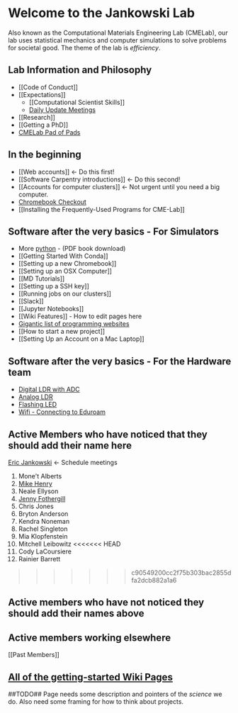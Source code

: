 # Welcome to the Jankowski Lab #
Also known as the Computational Materials Engineering Lab (CMELab), our lab uses statistical mechanics and computer simulations to solve problems for societal good. The theme of the lab is *efficiency*.

## Lab Information and Philosophy ##
* [[Code of Conduct]] 
* [[Expectations]]
    * [[Computational Scientist Skills]]
    * [Daily Update Meetings](https://etherpad.boisestate.edu/p/cme-1)
* [[Research]]
* [[Getting a PhD]]
* [CMELab Pad of Pads](https://etherpad.boisestate.edu/p/cmelab-pad-of-pads)

## In the beginning ##
* [[Web accounts]]  <- Do this first!
* [[Software Carpentry introductions]]  <- Do this second!
* [[Accounts for computer clusters]] <- Not urgent until you need a big computer.
* [Chromebook Checkout](https://docs.google.com/spreadsheets/d/1q09wjk9HKtRtBNhU_heKF84a3awLpIyzw9q8gPIXRqA/edit?usp=sharing)
* [[Installing the Frequently-Used Programs for CME-Lab]]

## Software after the very basics - For Simulators ##
* More [python](http://bit.ly/2tBTW7W) - (PDF book download)
* [[Getting Started With Conda]]
* [[Setting up a new Chromebook]]
* [[Setting up an OSX Computer]]
* [[MD Tutorials]]
* [[Setting up a SSH key]]
* [[Running jobs on our clusters]]
* [[Slack]]
* [[Jupyter Notebooks]]
* [[Wiki Features]] - How to edit pages here
* [Gigantic list of programming websites](https://github.com/sdmg15/Best-websites-a-programmer-should-visit)
* [[How to start a new project]]
* [[Setting Up an Account on a Mac Laptop]]

## Software after the very basics - For the Hardware team ##

* [Digital LDR with ADC](https://bitbucket.org/cmelab/raspberry-pi/wiki/Digital%20LDR%20with%20ADC%20Setup)
* [Analog LDR](https://bitbucket.org/cmelab/raspberry-pi/wiki/Analog%20LDR)
* [Flashing LED](https://bitbucket.org/cmelab/raspberry-pi/wiki/Flashing%20LED)
* [Wifi - Connecting to Eduroam](https://bitbucket.org/cmelab/raspberry-pi/wiki/WiFi%20-%20Connecting%20to%20Eduroam)

## Active Members who have noticed that they should add their name here ##
[Eric Jankowski](https://github.com/cmelab/getting-started/blob/master/wiki/Prof.%20Jankowski.md) <- Schedule meetings

1. Mone't Alberts 
1. [Mike Henry](https://henrymike.com)
1. Neale Ellyson
1. [Jenny Fothergill](https://github.com/jennyfothergill)
1. Chris Jones
1. Bryton Anderson
1. Kendra Noneman 
1. Rachel Singleton
1. Mia Klopfenstein
1. Mitchell Leibowitz
<<<<<<< HEAD
1. Cody LaCoursiere
1. Rainier Barrett

>>>>>>> c90549200cc2f75b303bac2855dfa2dcb882a1a6

## Active members who have not noticed they should add their names above ##

## Active members working elsewhere ##

[[Past Members]]

## [All of the getting-started Wiki Pages](https://bitbucket.org/cmelab/getting-started/wiki/browse/) ##

##TODO##
Page needs some description and pointers of the *science* we do. Also need some framing for how to think about projects.
